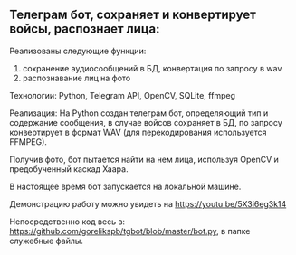 Телеграм бот, сохраняет и конвертирует войсы, распознает лица:
-----------
Реализованы следующие функции:
1) сохранение аудиосообщений в БД, конвертация по запросу в wav
2) распознавание лиц на фото

Технологии: Python, Telegram API, OpenCV, SQLite, ffmpeg

Реализация: На  Python создан телеграм бот, определяющий тип и содержание сообщения, в случае войсов сохраняет в БД, по запросу конвертирует в формат WAV (для перекодирования используется FFMPEG). 

Получив фото, бот пытается найти на нем лица, используя OpenCV и предобученный каскад Хаара.

В настоящее время бот запускается на локальной машине. 

Демонстрацию работу можно увидеть на https://youtu.be/5X3i6eg3k14

Непосредственно код весь в: https://github.com/gorelikspb/tgbot/blob/master/bot.py, в папке служебные файлы.
